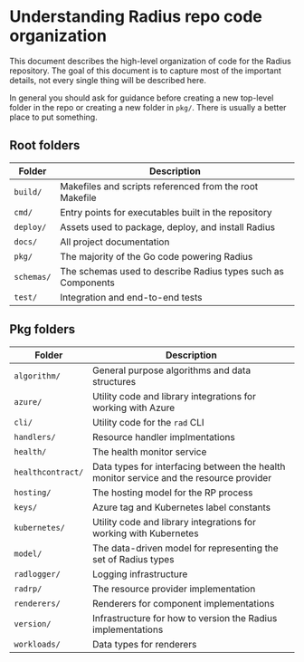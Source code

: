 # Understanding Radius repo code organization

This document describes the high-level organization of code for the Radius repository. The goal of this document is to capture most of the important details, not every single thing will be described here.

In general you should ask for guidance before creating a new top-level folder in the repo or creating a new folder in `pkg/`. There is usually a better place to put something.

## Root folders

| Folder     | Description                                                  |
| ---------- | ------------------------------------------------------------ |
| `build/`   | Makefiles and scripts referenced from the root Makefile      |
| `cmd/`     | Entry points for executables built in the repository         |
| `deploy/`  | Assets used to package, deploy, and install Radius           |
| `docs/`    | All project documentation                                    |
| `pkg/`     | The majority of the Go code powering Radius                  |
| `schemas/` | The schemas used to describe Radius types such as Components |
| `test/`    | Integration and end-to-end tests                             |


## Pkg folders

| Folder            | Description                                                                             |
| ----------------- | --------------------------------------------------------------------------------------- |
| `algorithm/`      | General purpose algorithms and data structures                                          |
| `azure/`          | Utility code and library integrations for working with Azure                            |
| `cli/`            | Utility code for the `rad` CLI                                                          |
| `handlers/`       | Resource handler implmentations                                                         |
| `health/`         | The health monitor service                                                              |
| `healthcontract/` | Data types for interfacing between the health monitor service and the resource provider |
| `hosting/`        | The hosting model for the RP process                                                    |
| `keys/`           | Azure tag and Kubernetes label constants                                                |
| `kubernetes/`     | Utility code and library integrations for working with Kubernetes                       |
| `model/`          | The data-driven model for representing the set of Radius types                          |
| `radlogger/`      | Logging infrastructure                                                                  |
| `radrp/`          | The resource provider implementation                                                    |
| `renderers/`      | Renderers for component implementations                                                 |
| `version/`        | Infrastructure for how to version the Radius implementations                               |
| `workloads/`      | Data types for renderers                                                                |
